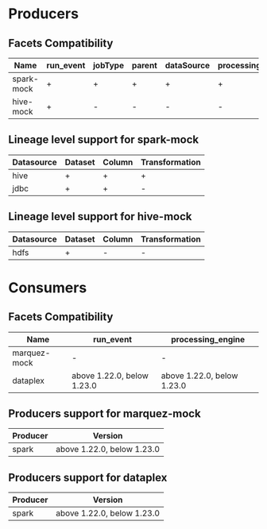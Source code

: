 # Producers
## Facets Compatibility
|   Name   |run_event|jobType|parent|dataSource|processing_engine|sql|symlinks|schema|columnLineage|gcp_dataproc_spark|gcp_lineage|spark_properties|
|----------|---------|-------|------|----------|-----------------|---|--------|------|-------------|------------------|-----------|----------------|
|spark-mock|    +    |   +   |   +  |     +    |        +        | + |    +   |   +  |      +      |         +        |     +     |        +       |
| hive-mock|    +    |   -   |   -  |     -    |        -        | - |    -   |   -  |      -      |         -        |     -     |        -       |

## Lineage level support for spark-mock
|Datasource|Dataset|Column|Transformation|
|----------|-------|------|--------------|
|   hive   |   +   |   +  |       +      |
|   jdbc   |   +   |   +  |       -      |

## Lineage level support for hive-mock
|Datasource|Dataset|Column|Transformation|
|----------|-------|------|--------------|
|   hdfs   |   +   |   -  |       -      |

# Consumers
## Facets Compatibility
|    Name    |         run_event        |     processing_engine    |
|------------|--------------------------|--------------------------|
|marquez-mock|             -            |             -            |
|  dataplex  |above 1.22.0, below 1.23.0|above 1.22.0, below 1.23.0|

## Producers support for marquez-mock
|Producer|          Version         |
|--------|--------------------------|
|  spark |above 1.22.0, below 1.23.0|
## Producers support for dataplex
|Producer|          Version         |
|--------|--------------------------|
|  spark |above 1.22.0, below 1.23.0|
